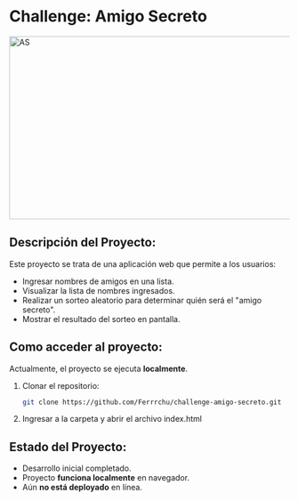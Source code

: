 # Challenge: Amigo Secreto
<img width="1600" height="329" alt="AS" src="https://github.com/user-attachments/assets/f6735d6f-1d14-41f7-a6d2-c19875c68ecd" />

## Descripción del Proyecto:

Este proyecto se trata de una aplicación web que permite a los usuarios:
- Ingresar nombres de amigos en una lista.
- Visualizar la lista de nombres ingresados.
- Realizar un sorteo aleatorio para determinar quién será el "amigo secreto".
- Mostrar el resultado del sorteo en pantalla.

## Como acceder al proyecto:

Actualmente, el proyecto se ejecuta **localmente**.  
1. Clonar el repositorio:  
   ```bash
   git clone https://github.com/Ferrrchu/challenge-amigo-secreto.git
2. Ingresar a la carpeta y abrir el archivo index.html

## Estado del Proyecto:

- Desarrollo inicial completado.
- Proyecto **funciona localmente** en navegador.
- Aún **no está deployado** en línea.
